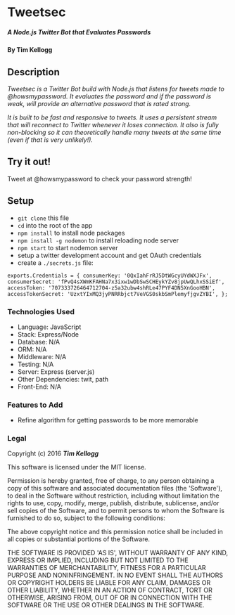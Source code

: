 # Tweetsec

##### _A Node.js Twitter Bot that Evaluates Passwords_

#### By **Tim Kellogg**

## Description

_Tweetsec is a Twitter Bot build with Node.js that listens for tweets made to @howsmypassword. It evaluates the password and if the password is weak, will provide an alternative password that is rated strong._

_It is built to be fast and responsive to tweets. It uses a persistent stream that will reconnect to Twitter whenever it loses connection. It also is fully non-blocking so it can theoretically handle many tweets at the same time (even if that is very unlikely!)._

## Try it out!

Tweet at @howsmypassword to check your password strength!

##  Setup

* `git clone` this file
* `cd` into the root of the app
* `npm install` to install node packages
* `npm install -g nodemon` to install reloading node server
* `npm start` to start nodemon server
* setup a twitter development account and get OAuth credentials 
* create a `./secrets.js` file:

``
exports.Credentials = {
  consumerKey: '0QxIahFrRJ5DtWGcyUYdWXJFx',
  consumerSecret: 'fPvQ4sXWmKFAHNa7x3ixw1wDbSwSCHEykYZv8jpUwQLhxSSiEf',
  accessToken: '707333726464712704-z5a32ubw4shRLe47PYF4DN5XnGooHBN',
  accessTokenSecret: 'UzxtYIxMQ3jyPNRRbjct7VeVGS0skbSmPlemyfjgvZYBI',
};
``

### Technologies Used

* Language: JavaScript
* Stack: Express/Node
* Database: N/A
* ORM: N/A
* Middleware: N/A
* Testing: N/A
* Server: Express (server.js)
* Other Dependencies: twit, path
* Front-End: N/A

### Features to Add

* Refine algorithm for getting passwords to be more memorable

### Legal

Copyright (c) 2016 **_Tim Kellogg_**

This software is licensed under the MIT license.

Permission is hereby granted, free of charge, to any person obtaining a copy of this software and associated documentation files (the 'Software'), to deal in the Software without restriction, including without limitation the rights to use, copy, modify, merge, publish, distribute, sublicense, and/or sell copies of the Software, and to permit persons to whom the Software is furnished to do so, subject to the following conditions:

The above copyright notice and this permission notice shall be included in all copies or substantial portions of the Software.

THE SOFTWARE IS PROVIDED 'AS IS', WITHOUT WARRANTY OF ANY KIND, EXPRESS OR IMPLIED, INCLUDING BUT NOT LIMITED TO THE WARRANTIES OF MERCHANTABILITY, FITNESS FOR A PARTICULAR PURPOSE AND NONINFRINGEMENT. IN NO EVENT SHALL THE AUTHORS OR COPYRIGHT HOLDERS BE LIABLE FOR ANY CLAIM, DAMAGES OR OTHER LIABILITY, WHETHER IN AN ACTION OF CONTRACT, TORT OR OTHERWISE, ARISING FROM, OUT OF OR IN CONNECTION WITH THE SOFTWARE OR THE USE OR OTHER DEALINGS IN THE SOFTWARE.

